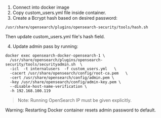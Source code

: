 1. Connect into docker image
2. Copy custom_users.yml file inside container.
3. Create a Bcrypt hash based on desired password:

```shell
/usr/share/opensearch/plugins/opensearch-security/tools/hash.sh
```

Then update custom_users.yml file's hash field.

4. Update admin pass by running:

```shell
docker exec opensearch-docker-opensearch-1 \
  /usr/share/opensearch/plugins/opensearch-security/tools/securityadmin.sh  \
  -icl  -t internalusers  -f custom_users.yml   \
  -cacert /usr/share/opensearch/config/root-ca.pem   \
  -cert /usr/share/opensearch/config/admin.pem \
  -key /usr/share/opensearch/config/admin-key.pem \
  --disable-host-name-verification \
  -h 192.168.100.119
```

> Note: Running OpenSearch IP must be given explicitly. 

Warning: Restarting Docker container resets admin password to default. 